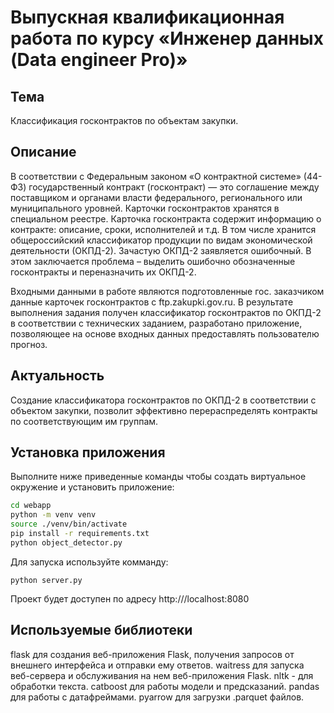 # Выпускная квалификационная работа по курсу «Инженер данных (Data engineer Pro)»

## Тема

Классификация госконтрактов по объектам закупки.

## Описание

В соответствии с Федеральным законом «О контрактной системе» (44-ФЗ) государственный контракт (госконтракт) — это соглашение между поставщиком и органами власти федерального, регионального или муниципального уровней. Карточки госконтрактов хранятся в специальном реестре. Карточка госконтракта содержит информацию о контракте: описание, сроки, исполнителей и т.д. В том числе хранится общероссийский классификатор продукции по видам экономической деятельности (ОКПД-2). Зачастую ОКПД-2 заявляется ошибочный. В этом заключается проблема – выделить ошибочно обозначенные госконтракты и переназначить их ОКПД-2.

Входными данными в работе являются подготовленные гос. заказчиком данные карточек госконтрактов с ftp.zakupki.gov.ru. В результате выполнения задания получен классификатор госконтрактов по ОКПД-2 в соответствии с технических заданием, разработано приложение, позволяющее на основе входных данных предоставлять пользователю прогноз.

## Актуальность

Создание классификатора госконтрактов по ОКПД-2 в соответствии с объектом закупки, позволит эффективно перераспределять контракты по соответствующим им группам.

## Установка приложения

Выполните ниже приведенные команды чтобы создать виртуальное окружение и установить приложение:

```bash
cd webapp
python -m venv venv
source ./venv/bin/activate
pip install -r requirements.txt
python object_detector.py
```

Для запуска используйте комманду:

```
python server.py
```

Проект будет доступен по адресу http:///localhost:8080

## Используемые библиотеки

flask для создания веб-приложения Flask, получения запросов от внешнего интерфейса и отправки ему ответов.
waitress для запуска веб-сервера и обслуживания на нем веб-приложения Flask.
nltk - для обработки текста.
catboost для работы модели и предсказаний.
pandas для работы с датафреймами.
pyarrow для загрузки .parquet файлов.

